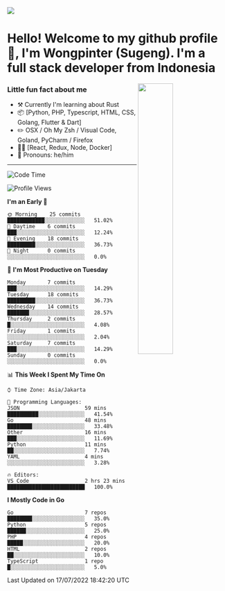 <img src="https://res.cloudinary.com/sugengme/image/upload/v1626782571/banner.png">

# Hello! Welcome to my github profile 👋, I'm Wongpinter (Sugeng). I'm a full stack developer from Indonesia

[<img align="right" width="40%" src="https://github-readme-stats.vercel.app/api/top-langs/?username=wongpinter&hide=html,css, tex&title_color=ffffff&text_color=c9cacc&icon_color=2bbc8a&bg_color=1d1f21&langs_count=4">](https://metrics.lecoq.io/ouuan?template=classic)

### Little fun fact about me

-   :hammer_and_pick: Currently I'm learning about Rust
-   :package: [Python, PHP, Typescript, HTML, CSS, Golang, Flutter & Dart]
-   :pencil2: OSX / Oh My Zsh / Visual Code, Goland, PyCharm / Firefox
-   :man_scientist: [React, Redux, Node, Docker]
-   :man: Pronouns: he/him

---



<!--START_SECTION:waka-->
![Code Time](http://img.shields.io/badge/Code%20Time-0%20secs-blue)

![Profile Views](http://img.shields.io/badge/Profile%20Views-0-blue)

**I'm an Early 🐤** 

```text
🌞 Morning    25 commits     ████████████░░░░░░░░░░░░░   51.02% 
🌆 Daytime    6 commits      ███░░░░░░░░░░░░░░░░░░░░░░   12.24% 
🌃 Evening    18 commits     █████████░░░░░░░░░░░░░░░░   36.73% 
🌙 Night      0 commits      ░░░░░░░░░░░░░░░░░░░░░░░░░   0.0%

```
📅 **I'm Most Productive on Tuesday** 

```text
Monday       7 commits      ███░░░░░░░░░░░░░░░░░░░░░░   14.29% 
Tuesday      18 commits     █████████░░░░░░░░░░░░░░░░   36.73% 
Wednesday    14 commits     ███████░░░░░░░░░░░░░░░░░░   28.57% 
Thursday     2 commits      █░░░░░░░░░░░░░░░░░░░░░░░░   4.08% 
Friday       1 commits      ░░░░░░░░░░░░░░░░░░░░░░░░░   2.04% 
Saturday     7 commits      ███░░░░░░░░░░░░░░░░░░░░░░   14.29% 
Sunday       0 commits      ░░░░░░░░░░░░░░░░░░░░░░░░░   0.0%

```


📊 **This Week I Spent My Time On** 

```text
⌚︎ Time Zone: Asia/Jakarta

💬 Programming Languages: 
JSON                     59 mins             ██████████░░░░░░░░░░░░░░░   41.54% 
Go                       48 mins             ████████░░░░░░░░░░░░░░░░░   33.48% 
Other                    16 mins             ███░░░░░░░░░░░░░░░░░░░░░░   11.69% 
Python                   11 mins             ██░░░░░░░░░░░░░░░░░░░░░░░   7.74% 
YAML                     4 mins              ░░░░░░░░░░░░░░░░░░░░░░░░░   3.28%

🔥 Editors: 
VS Code                  2 hrs 23 mins       █████████████████████████   100.0%

```

**I Mostly Code in Go** 

```text
Go                       7 repos             ████████░░░░░░░░░░░░░░░░░   35.0% 
Python                   5 repos             ██████░░░░░░░░░░░░░░░░░░░   25.0% 
PHP                      4 repos             █████░░░░░░░░░░░░░░░░░░░░   20.0% 
HTML                     2 repos             ██░░░░░░░░░░░░░░░░░░░░░░░   10.0% 
TypeScript               1 repo              █░░░░░░░░░░░░░░░░░░░░░░░░   5.0%

```



 Last Updated on 17/07/2022 18:42:20 UTC
<!--END_SECTION:waka-->

<!--
**wongpinter/wongpinter** is a ✨ _special_ ✨ repository because its `README.md` (this file) appears on your GitHub profile.

Here are some ideas to get you started:

- 🔭 I’m currently working on ...
- 🌱 I’m currently learning ...
- 👯 I’m looking to collaborate on ...
- 🤔 I’m looking for help with ...
- 💬 Ask me about ...
- 📫 How to reach me: ...
- 😄 Pronouns: ...
- ⚡ Fun fact: ...
-->
